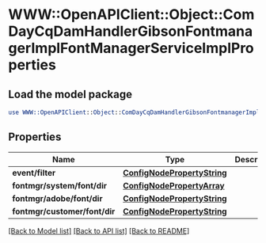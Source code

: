 # WWW::OpenAPIClient::Object::ComDayCqDamHandlerGibsonFontmanagerImplFontManagerServiceImplProperties

## Load the model package
```perl
use WWW::OpenAPIClient::Object::ComDayCqDamHandlerGibsonFontmanagerImplFontManagerServiceImplProperties;
```

## Properties
Name | Type | Description | Notes
------------ | ------------- | ------------- | -------------
**event/filter** | [**ConfigNodePropertyString**](ConfigNodePropertyString.md) |  | [optional] 
**fontmgr/system/font/dir** | [**ConfigNodePropertyArray**](ConfigNodePropertyArray.md) |  | [optional] 
**fontmgr/adobe/font/dir** | [**ConfigNodePropertyString**](ConfigNodePropertyString.md) |  | [optional] 
**fontmgr/customer/font/dir** | [**ConfigNodePropertyString**](ConfigNodePropertyString.md) |  | [optional] 

[[Back to Model list]](../README.md#documentation-for-models) [[Back to API list]](../README.md#documentation-for-api-endpoints) [[Back to README]](../README.md)


